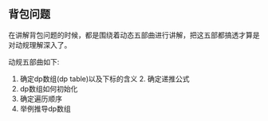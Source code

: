 ## 背包问题

在讲解背包问题的时候，都是围绕着动态五部曲进行讲解，把这五部都搞透才算是对动规理解深入了。

动规五部曲如下:

1. 确定dp数组(dp table)以及下标的含义 2. 确定递推公式
3. dp数组如何初始化
4. 确定遍历顺序
5. 举例推导dp数组

